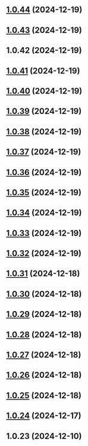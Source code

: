 

## [1.0.44](https://github.com/awesome-oa-tools/mayohr-auto-punch/compare/1.0.43...1.0.44) (2024-12-19)

## [1.0.43](https://github.com/awesome-oa-tools/mayohr-auto-punch/compare/1.0.42...1.0.43) (2024-12-19)

## 1.0.42 (2024-12-19)

## [1.0.41](https://github.com/awesome-oa-tools/mayohr-auto-punch/compare/1.0.40...1.0.41) (2024-12-19)

## [1.0.40](https://github.com/awesome-oa-tools/mayohr-auto-punch/compare/1.0.39...1.0.40) (2024-12-19)

## [1.0.39](https://github.com/awesome-oa-tools/mayohr-auto-punch/compare/1.0.38...1.0.39) (2024-12-19)

## [1.0.38](https://github.com/awesome-oa-tools/mayohr-auto-punch/compare/1.0.37...1.0.38) (2024-12-19)

## [1.0.37](https://github.com/awesome-oa-tools/mayohr-auto-punch/compare/1.0.36...1.0.37) (2024-12-19)

## [1.0.36](https://github.com/awesome-oa-tools/mayohr-auto-punch/compare/1.0.35...1.0.36) (2024-12-19)

## [1.0.35](https://github.com/awesome-oa-tools/mayohr-auto-punch/compare/1.0.34...1.0.35) (2024-12-19)

## [1.0.34](https://github.com/awesome-oa-tools/mayohr-auto-punch/compare/1.0.33...1.0.34) (2024-12-19)

## [1.0.33](https://github.com/awesome-oa-tools/mayohr-auto-punch/compare/1.0.32...1.0.33) (2024-12-19)

## [1.0.32](https://github.com/awesome-oa-tools/mayohr-auto-punch/compare/1.0.31...1.0.32) (2024-12-19)

## [1.0.31](https://github.com/awesome-oa-tools/mayohr-auto-punch/compare/1.0.30...1.0.31) (2024-12-18)

## [1.0.30](https://github.com/awesome-oa-tools/mayohr-auto-punch/compare/1.0.29...1.0.30) (2024-12-18)

## [1.0.29](https://github.com/awesome-oa-tools/mayohr-auto-punch/compare/1.0.28...1.0.29) (2024-12-18)

## [1.0.28](https://github.com/awesome-oa-tools/mayohr-auto-punch/compare/1.0.27...1.0.28) (2024-12-18)

## [1.0.27](https://github.com/awesome-oa-tools/mayohr-auto-punch/compare/1.0.26...1.0.27) (2024-12-18)

## [1.0.26](https://github.com/awesome-oa-tools/mayohr-auto-punch/compare/1.0.25...1.0.26) (2024-12-18)

## [1.0.25](https://github.com/awesome-oa-tools/Mayohr-Auto-Punch/compare/1.0.24...1.0.25) (2024-12-18)

## [1.0.24](https://github.com/awesome-oa-tools/Mayohr-Auto-Punch/compare/1.0.23...1.0.24) (2024-12-17)

## 1.0.23 (2024-12-10)
